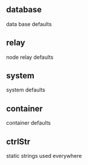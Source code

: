 

<!-- Start ./lib/default.js -->

## database

data base defaults

## relay

node relay defaults

## system

system defaults

## container

container defaults

## ctrlStr

static strings used
everywhere

<!-- End ./lib/default.js -->

